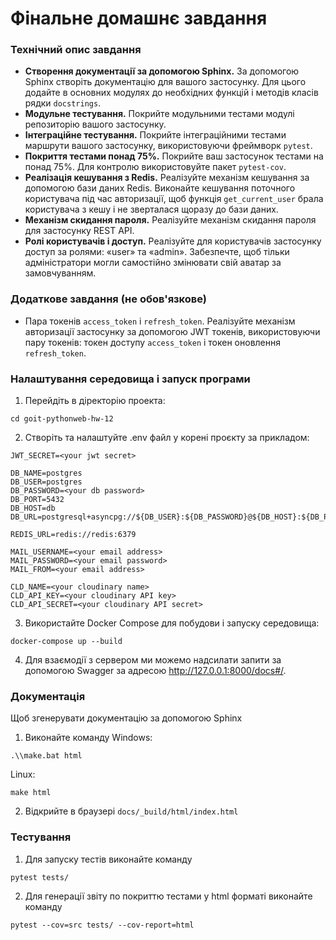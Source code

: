 # Фінальне домашнє завдання

### Технічний опис завдання

- **Створення документації за допомогою Sphinx.** За допомогою Sphinx створіть документацію для вашого застосунку.
  Для цього додайте в основних модулях до необхідних функцій і методів класів рядки `docstrings`.
- **Модульне тестування.** Покрийте модульними тестами модулі репозиторію вашого застосунку.
- **Інтеграційне тестування.** Покрийте інтеграційними тестами маршрути вашого застосунку, використовуючи фреймворк `pytest`.
- **Покриття тестами понад 75%.** Покрийте ваш застосунок тестами на понад 75%. Для контролю використовуйте пакет `pytest-cov`.
- **Реалізація кешування з Redis.** Реалізуйте механізм кешування за допомогою бази даних Redis.
  Виконайте кешування поточного користувача під час авторизації, щоб функція `get_current_user` брала користувача з кешу і не зверталася щоразу до бази даних.
- **Механізм скидання пароля.** Реалізуйте механізм скидання пароля для застосунку REST API.
- **Ролі користувачів і доступ.** Реалізуйте для користувачів застосунку доступ за ролями: «user» та «admin».
  Забезпечте, щоб тільки адміністратори могли самостійно змінювати свій аватар за замовчуванням.

### Додаткове завдання (не обов'язкове)

- Пара токенів `access_token` і `refresh_token`. Реалізуйте механізм авторизації застосунку за допомогою JWT токенів, використовуючи пару токенів: токен доступу `access_token` і токен оновлення `refresh_token`.

### Налаштування середовища і запуск програми

1. Перейдіть в діректорію проекта:

`cd goit-pythonweb-hw-12`

2. Створіть та налаштуйте .env файл у корені проєкту за прикладом:

```
JWT_SECRET=<your jwt secret>

DB_NAME=postgres
DB_USER=postgres
DB_PASSWORD=<your db password>
DB_PORT=5432
DB_HOST=db
DB_URL=postgresql+asyncpg://${DB_USER}:${DB_PASSWORD}@${DB_HOST}:${DB_PORT}/${DB_NAME}

REDIS_URL=redis://redis:6379

MAIL_USERNAME=<your email address>
MAIL_PASSWORD=<your email password>
MAIL_FROM=<your email address>

CLD_NAME=<your cloudinary name>
CLD_API_KEY=<your cloudinary API key>
CLD_API_SECRET=<your cloudinary API secret>
```

3. Використайте Docker Compose для побудови і запуску середовища:

`docker-compose up --build`

4. Для взаємодії з сервером ми можемо надсилати запити за допомогою Swagger за адресою http://127.0.0.1:8000/docs#/.

### Документація

Щоб згенерувати документацію за допомогою Sphinx

1. Виконайте команду Windows:

```
.\\make.bat html
```

Linux:

```
make html
```

2. Відкрийте в браузері `docs/_build/html/index.html`

### Тестування

1. Для запуску тестів виконайте команду

```
pytest tests/
```

2. Для генерації звіту по покриттю тестами у html форматі виконайте команду

```
pytest --cov=src tests/ --cov-report=html
```
